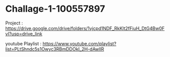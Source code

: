 # Challage-1-100557897
Project : https://drive.google.com/drive/folders/1vjcpd1NDF_RkKlt2fFiuH_DtG4Bw0FvI?usp=drive_link


youtube Playlist : https://www.youtube.com/playlist?list=PLtShndc5s1Owyc3RBmDDOkI_2H-dAwllR
